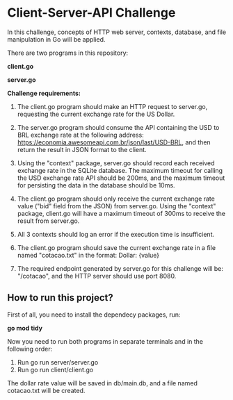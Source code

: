 # Client-Server-API Challenge

In this challenge, concepts of HTTP web server, contexts, database, and file manipulation in Go will be applied.

There are two programs in this repository:

**client.go**

**server.go**

**Challenge requirements:**

1. The client.go program should make an HTTP request to server.go, requesting the current exchange rate for the US Dollar.

2. The server.go program should consume the API containing the USD to BRL exchange rate at the following address: https://economia.awesomeapi.com.br/json/last/USD-BRL, and then return the result in JSON format to the client.

3. Using the "context" package, server.go should record each received exchange rate in the SQLite database. The maximum timeout for calling the USD exchange rate API should be 200ms, and the maximum timeout for persisting the data in the database should be 10ms.

4. The client.go program should only receive the current exchange rate value ("bid" field from the JSON) from server.go. Using the "context" package, client.go will have a maximum timeout of 300ms to receive the result from server.go.

5. All 3 contexts should log an error if the execution time is insufficient.

6. The client.go program should save the current exchange rate in a file named "cotacao.txt" in the format: Dollar: {value}

7. The required endpoint generated by server.go for this challenge will be: "/cotacao", and the HTTP server should use port 8080.

## How to run this project?

First of all, you need to install the dependecy packages, run:

**go mod tidy**

Now you need to run both programs in separate terminals and in the following order:

1. Run go run server/server.go
2. Run go run client/client.go

The dollar rate value will be saved in db/main.db, and a file named cotacao.txt will be created.

